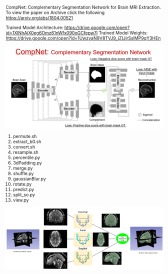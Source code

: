 CompNet: Complementary Segmentation Network for Brain MRI Extraction. To view the paper on Archive click the following https://arxiv.org/abs/1804.00521

Trained Model Architecture: https://drive.google.com/open?id=1XlNhAjX0eg6Omz61nWfx090oGCfepw7l
Trained Model Weights: https://drive.google.com/open?id=1UwzyaN9V8TVJ9_jZIJjrSslMP9qY3HEn

![Screenshot](https://github.com/SenthilCaesar/CNN-Brain-MRI-Segmentation/blob/master/CompNet%20Arch.png)

1) permute.sh
2) extract_b0.sh
3) convert.sh
4) resample.sh
5) percentile.py
6) 3dPadding.py
7) merge.py
8) shuffle.py
9) gaussianBlur.py
10) rotate.py
11) predict.py
12) split_so.py
13) view.py

![Screenshot](https://github.com/SenthilCaesar/CNN-Brain-MRI-Segmentation/blob/master/Multiview.png)
